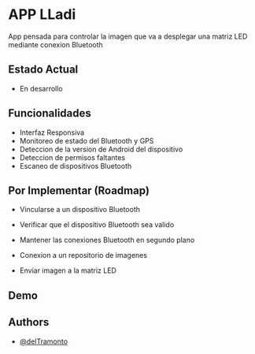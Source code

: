 
# APP LLadi

App pensada para controlar la imagen que va a desplegar una matriz LED mediante conexion Bluetooth


## Estado Actual

- En desarrollo

## Funcionalidades

- Interfaz Responsiva
- Monitoreo de estado del Bluetooth y GPS
- Deteccion de la version de Android del dispositivo
- Deteccion de permisos faltantes
- Escaneo de dispositivos Bluetooth


## Por Implementar (Roadmap)

- Vincularse a un dispositivo Bluetooth

- Verificar que el dispositivo Bluetooth sea valido

- Mantener las conexiones Bluetooth en segundo plano

- Conexion a un repositorio de imagenes

- Enviar imagen a la matriz LED


## Demo




## Authors

- [@delTramonto](https://github.com/delTramonto)

